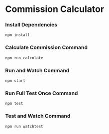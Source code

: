 # Commission Calculator

### Install Dependencies
```npm install```

### Calculate Commission Command
```npm run calculate```

### Run and Watch Command
```npm start```

### Run Full Test Once Command
```npm test```

### Test and Watch Command
```npm run watchtest```
